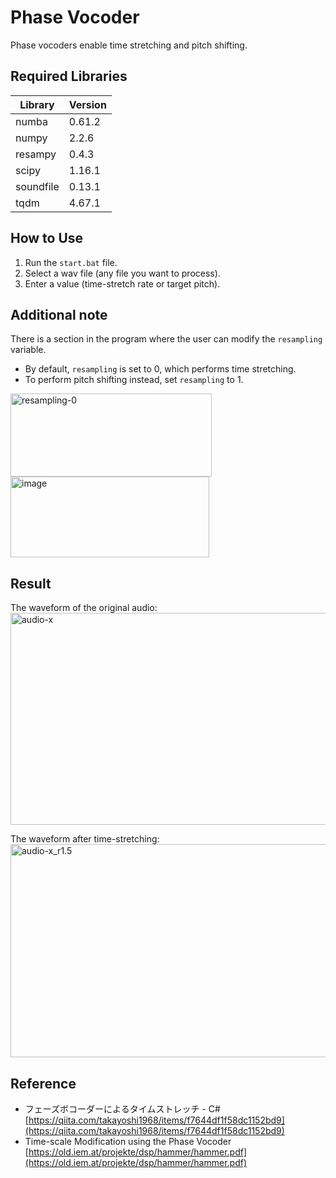 # Phase Vocoder
Phase vocoders enable time stretching and pitch shifting.

## Required Libraries
| Library   | Version |
|-----------|---------|
| numba     | 0.61.2  |
| numpy     | 2.2.6   |
| resampy   | 0.4.3   |
| scipy     | 1.16.1  |
| soundfile | 0.13.1  |
| tqdm      | 4.67.1  |

## How to Use
1. Run the `start.bat` file.
2. Select a wav file (any file you want to process).
3. Enter a value (time-stretch rate or target pitch).

## Additional note
There is a section in the program where the user can modify the `resampling` variable.  
- By default, `resampling` is set to 0, which performs time stretching.  
- To perform pitch shifting instead, set `resampling` to 1.

<img width="322" height="133" alt="resampling-0" src="https://github.com/user-attachments/assets/6302a244-ab95-4b52-a16d-d0b2ab7efaeb" />
<img width="318" height="129" alt="image" src="https://github.com/user-attachments/assets/0405bb9d-b68b-4e77-88a4-3665d49cf8be" />

## Result
The waveform of the original audio:
<img width="1737" height="339" alt="audio-x" src="https://github.com/user-attachments/assets/94107c79-134d-410e-a022-a97d59793487" />

The waveform after time-stretching:
<img width="1736" height="341" alt="audio-x_r1.5" src="https://github.com/user-attachments/assets/e5d5bb8e-762f-4b96-aa64-ca99a12d1b84" />

## Reference
- フェーズボコーダーによるタイムストレッチ - C# [https://qiita.com/takayoshi1968/items/f7644df1f58dc1152bd9](https://qiita.com/takayoshi1968/items/f7644df1f58dc1152bd9)
- Time-scale Modification using the Phase Vocoder [https://old.iem.at/projekte/dsp/hammer/hammer.pdf](https://old.iem.at/projekte/dsp/hammer/hammer.pdf)

